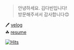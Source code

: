 > 안녕하세요. 김다빈입니다!  
> 방문해주셔서 감사합니다😊

🖊    [velog](https://velog.io/@dabin)  
☘ [resume](https://abundant-playground-8c8.notion.site/e990561194ae4b35beb1564ed63a467f)


[![Hits](https://hits.seeyoufarm.com/api/count/incr/badge.svg?url=https%3A%2F%2Fgithub.com%2FdabinKim-0318&count_bg=%2379C83D&title_bg=%23555555&icon=&icon_color=%23E7E7E7&title=hits&edge_flat=false)](https://hits.seeyoufarm.com)
